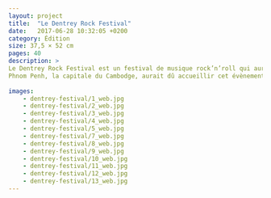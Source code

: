 ```yaml
---
layout: project
title:  "Le Dentrey Rock Festival"
date:   2017-06-28 10:32:05 +0200
category: Édition
size: 37,5 × 52 cm
pages: 40
description: >
Le Dentrey Rock Festival est un festival de musique rock’n’roll qui aurait dû avoir lieu le 15 août 1975 mais qui fût annulé en raison de la montée des Khmers rouges.
Phnom Penh, la capitale du Cambodge, aurait dû accueillir cet évènement dans son stade Olympique. Le festival fût définitivement annulé lors de la prise de Phnom Penh par les Khmers rouges le 17 avril 1975…
  
images:
    - dentrey-festival/1_web.jpg
    - dentrey-festival/2_web.jpg
    - dentrey-festival/3_web.jpg
    - dentrey-festival/4_web.jpg
    - dentrey-festival/5_web.jpg
    - dentrey-festival/7_web.jpg
    - dentrey-festival/8_web.jpg
    - dentrey-festival/9_web.jpg
    - dentrey-festival/10_web.jpg
    - dentrey-festival/11_web.jpg
    - dentrey-festival/12_web.jpg
    - dentrey-festival/13_web.jpg
---
```

